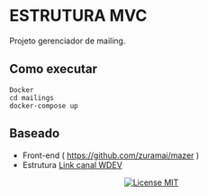# ESTRUTURA MVC
Projeto gerenciador de mailing.

## Como executar

```
Docker 
cd mailings
docker-compose up
```

## Baseado

- Front-end ( https://github.com/zuramai/mazer )
- Estrutura [Link canal WDEV](https://www.youtube.com/c/WDEVoficial/featured)


<p align="center">
  <a href="https://opensource.org/licenses/MIT">
    <img src="https://img.shields.io/badge/License-MIT-blue.svg" alt="License MIT">
  </a>
</p>